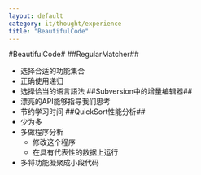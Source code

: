 ```yaml
---
layout: default
category: it/thought/experience
title: "BeautifulCode"
---
```


#BeautifulCode#
##RegularMatcher##
* 选择合适的功能集合
* 正确使用递归
* 选择恰当的语言語法
##Subversion中的增量编辑器##
* 漂亮的API能够指导我们思考
* 节约学习时间
##QuickSort性能分析##
* 少为多
* 多做程序分析
  * 修改这个程序
  * 在具有代表性的数据上运行
* 多将功能凝聚成小段代码
